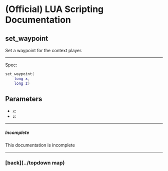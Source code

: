 
# (Official) LUA Scripting Documentation

## set_waypoint

Set a waypoint for the context player.

___

Spec:

```lua
set_waypoint(
	long x,
	long z)
```

## Parameters

- `x`: 
- `z`: 

___

##### Incomplete

This documentation is incomplete

___

### [back](../topdown map)
